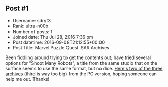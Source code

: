 ## Post #1
- Username: sdryf3
- Rank: ultra-n00b
- Number of posts: 1
- Joined date: Thu Jul 28, 2016 7:36 pm
- Post datetime: 2016-09-08T21:12:55+00:00
- Post Title: Marvel Puzzle Quest .SAR Archives

Been fiddling around trying to get the contents out; have tried several options for "Shoot Many Robots", a title from the same studio that on the surface seems to use the same format, but no dice. [Here's two of the three archives](https://www.sendspace.com/file/3spa17) (third is way too big) from the PC version, hoping someone can help me out. Thanks!
